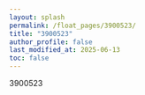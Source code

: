 ```yaml
---
layout: splash
permalink: /float_pages/3900523/
title: "3900523"
author_profile: false
last_modified_at: 2025-06-13
toc: false
---
```

 
3900523
